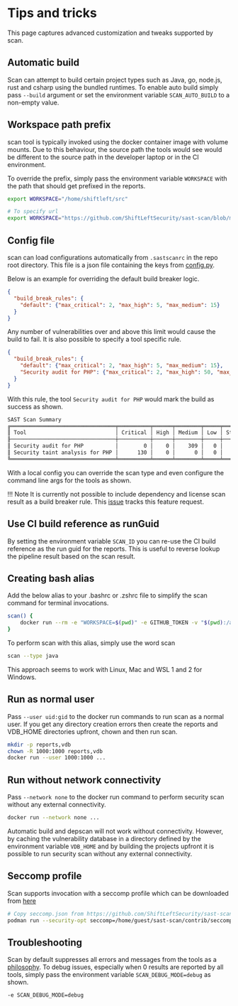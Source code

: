 # Tips and tricks

This page captures advanced customization and tweaks supported by scan.

## Automatic build

Scan can attempt to build certain project types such as Java, go, node.js, rust and csharp using the bundled runtimes. To enable auto build simply pass `--build` argument or set the environment variable `SCAN_AUTO_BUILD` to a non-empty value.

## Workspace path prefix

scan tool is typically invoked using the docker container image with volume mounts. Due to this behaviour, the source path the tools would see would be different to the source path in the developer laptop or in the CI environment.

To override the prefix, simply pass the environment variable `WORKSPACE` with the path that should get prefixed in the reports.

```bash
export WORKSPACE="/home/shiftleft/src"

# To specify url
export WORKSPACE="https://github.com/ShiftLeftSecurity/sast-scan/blob/master"
```

## Config file

scan can load configurations automatically from `.sastscanrc` in the repo root directory. This file is a json file containing the keys from [config.py](https://github.com/ShiftLeftSecurity/sast-scan/blob/master/lib/config.py).

Below is an example for overriding the default build breaker logic.

```json
{
  "build_break_rules": {
    "default": {"max_critical": 2, "max_high": 5, "max_medium": 15}
  }
}
```

Any number of vulnerabilities over and above this limit would cause the build to fail. It is also possible to specify a tool specific rule.

```json
{
  "build_break_rules": {
    "default": {"max_critical": 2, "max_high": 5, "max_medium": 15},
    "Security audit for PHP": {"max_critical": 2, "max_high": 50, "max_medium": 500}
  }
}
```

With this rule, the tool `Security audit for PHP` would mark the build as success as shown.

```bash
SAST Scan Summary
╔═════════════════════════════════╤══════════╤══════╤════════╤═════╤════════╗
║ Tool                            │ Critical │ High │ Medium │ Low │ Status ║
╟─────────────────────────────────┼──────────┼──────┼────────┼─────┼────────╢
║ Security audit for PHP          │        0 │    0 │    309 │   0 │   ✅   ║
║ Security taint analysis for PHP │      130 │    0 │      0 │   0 │   ❌   ║
╚═════════════════════════════════╧══════════╧══════╧════════╧═════╧════════╝
```

With a local config you can override the scan type and even configure the command line args for the tools as shown.

!!! Note
    It is currently not possible to include dependency and license scan result as a build breaker rule. This [issue](https://github.com/ShiftLeftSecurity/sast-scan/issues/136) tracks this feature request.


## Use CI build reference as runGuid

By setting the environment variable `SCAN_ID` you can re-use the CI build reference as the run guid for the reports. This is useful to reverse lookup the pipeline result based on the scan result.

## Creating bash alias

Add the below alias to your .bashrc or .zshrc file to simplify the scan command for terminal invocations.

```bash
scan() {
    docker run --rm -e "WORKSPACE=$(pwd)" -e GITHUB_TOKEN -v "$(pwd):/app" shiftleft/scan scan $*
}
```

To perform scan with this alias, simply use the word scan

```bash
scan --type java
```

This approach seems to work with Linux, Mac and WSL 1 and 2 for Windows.

## Run as normal user

Pass `--user uid:gid` to the docker run commands to run scan as a normal user. If you get any directory creation errors then create the reports and VDB_HOME directories upfront, chown and then run scan.

```bash
mkdir -p reports,vdb
chown -R 1000:1000 reports,vdb
docker run --user 1000:1000 ...
```

## Run without network connectivity

Pass `--network none` to the docker run command to perform security scan without any external connectivity.

```bash
docker run --network none ...
```

Automatic build and depscan will not work without connectivity. However, by caching the vulnerability database in a directory defined by the environment variable `VDB_HOME` and by building the projects upfront it is possible to run security scan without any external connectivity.

## Seccomp profile

Scan supports invocation with a seccomp profile which can be downloaded from [here](https://github.com/ShiftLeftSecurity/sast-scan/blob/master/contrib/seccomp.json)

```bash
# Copy seccomp.json from https://github.com/ShiftLeftSecurity/sast-scan/blob/master/contrib/seccomp.json
podman run --security-opt seccomp=/home/guest/sast-scan/contrib/seccomp.json -e "WORKSPACE=$(pwd)" -v "$(pwd):/app" shiftleft/scan scan
```

## Troubleshooting

Scan by default suppresses all errors and messages from the tools as a [philosophy](../getting-started/zen-of-scan.md). To debug issues, especially when 0 results are reported by all tools, simply pass the environment variable `SCAN_DEBUG_MODE=debug` as shown.

```
-e SCAN_DEBUG_MODE=debug
```
